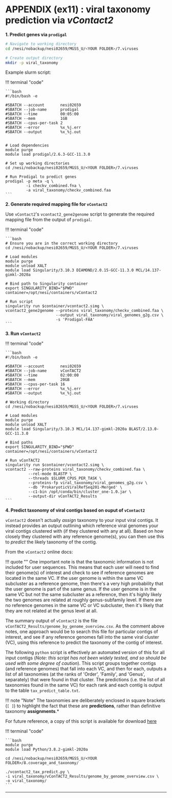 # APPENDIX (ex11) : viral taxonomy prediction via *vContact2*


**1. Predict genes via `prodigal`**

```bash
# Navigate to working directory
cd /nesi/nobackup/nesi02659/MGSS_U/<YOUR FOLDER>/7.viruses

# Create output directory
mkdir -p viral_taxonomy
```

Example slurm script:

!!! terminal "code"

    ```bash
    #!/bin/bash -e

    #SBATCH --account       nesi02659
    #SBATCH --job-name      prodigal
    #SBATCH --time          00:05:00
    #SBATCH --mem           1GB
    #SBATCH --cpus-per-task 2
    #SBATCH --error         %x_%j.err
    #SBATCH --output        %x_%j.out


    # Load dependencies
    module purge
    module load prodigal/2.6.3-GCC-11.3.0

    # Set up working directories
    cd /nesi/nobackup/nesi02659/MGSS_U/<YOUR FOLDER>/7.viruses

    # Run Prodigal to predict genes 
    prodigal -p meta -q \
             -i checkv_combined.fna \
             -a viral_taxonomy/checkv_combined.faa 
    ```

**2. Generate required mapping file for `vContact2`**

Use `vContact2`'s `vcontact2_gene2genome` script to generate the required mapping file from the output of `prodigal`.

!!! terminal "code"

    ```bash
    # Ensure you are in the correct working directory
    cd /nesi/nobackup/nesi02659/MGSS_U/<YOUR FOLDER>/7.viruses
    
    # Load modules
    module purge
    module unload XALT
    module load Singularity/3.10.3 DIAMOND/2.0.15-GCC-11.3.0 MCL/14.137-gimkl-2020a
    
    # Bind path to Singularity container
    export SINGULARITY_BIND="$PWD"
    container=/opt/nesi/containers/vContact2
    
    # Run script
    singularity run $container/vcontact2.simg \
    vcontact2_gene2genome --proteins viral_taxonomy/checkv_combined.faa \
                          --output viral_taxonomy/viral_genomes_g2g.csv \
                          -s 'Prodigal-FAA'
    ```

**3. Run `vContact2`**

!!! terminal "code"

    ```bash
    #!/bin/bash -e
    
    #SBATCH --account       nesi02659
    #SBATCH --job-name      vConTACT2
    #SBATCH --time          02:00:00
    #SBATCH --mem           20GB
    #SBATCH --cpus-per-task 16
    #SBATCH --error         %x_%j.err
    #SBATCH --output        %x_%j.out
    
    # Working directory
    cd /nesi/nobackup/nesi02659/MGSS_U/<YOUR FOLDER>/7.viruses

    # Load modules
    module purge
    module unload XALT
    module load Singularity/3.10.3 MCL/14.137-gimkl-2020a BLAST/2.13.0-GCC-11.3.0

    # Bind paths
    export SINGULARITY_BIND="$PWD"
    container=/opt/nesi/containers/vContact2

    # Run vConTACT2
    singularity run $container/vcontact2.simg \
    vcontact2 --raw-proteins viral_taxonomy/checkv_combined.faa \
              --rel-mode BLASTP \
              --threads $SLURM_CPUS_PER_TASK \
              --proteins-fp viral_taxonomy/viral_genomes_g2g.csv \
              --db 'ProkaryoticViralRefSeq201-Merged' \
              --c1-bin /opt/conda/bin/cluster_one-1.0.jar \
              --output-dir vConTACT2_Results
    ```

**4. Predict taxonomy of viral contigs based on ouput of `vContact2`**

`vContact2` doesn't actually *assign* taxonomy to your input viral contigs. It instead provides an output outlining which reference viral genomes your viral contigs clustered with (if they clustered with any at all). Based on how closely they clustered with any reference genome(s), you can then use this to *predict* the likely taxonomy of the contig. 

From the `vContact2` online docs:

!!! quote ""
    One important note is that the taxonomic information is not included for user sequences. This means that each user will need to find their genome(s) of interest and check to see if reference genomes are located in the same VC. If the user genome is within the same VC subcluster as a reference genome, then there's a very high probability that the user genome is part of the same genus. If the user genome is in the same VC but not the same subcluster as a reference, then it's highly likely the two genomes are related at roughly genus-subfamily level. If there are no reference genomes in the same VC or VC subcluster, then it's likely that they are not related at the genus level at all.

The summary output of `vContact2` is the file `vConTACT2_Results/genome_by_genome_overview.csv`. As the comment above notes, one approach would be to search this file for particular contigs of interest, and see if any reference genomes fall into the same viral cluster (VC), using this reference to predict the taxonomy of the contig of interest.

The following `python` script is effectively an automated version of this for all input contigs (*Note: this script has not been widely tested, and so should be used with some degree of caution*). This script groups together contigs (and reference genomes) that fall into each VC, and then for each, outputs a list of all taxonomies (at the ranks of 'Order', 'Family', and 'Genus', separately) that were found in that cluster. The predictions (i.e. the list of all taxonomies found in the same VC) for each rank and each contig is output to the table `tax_predict_table.txt`. 

!!! note "Note"
    The taxonomies are deliberately enclosed in square brackets (`[ ]`) to highlight the fact that these are **predictions**, rather than definitive taxonomy **assignments**.*

For future reference, a copy of this script is available for download [here](https://github.com/GenomicsAotearoa/metagenomics_summer_school/blob/master/materials/scripts/vcontact2_tax_predict.py)

!!! terminal "code"

    ```bash
    module purge
    module load Python/3.8.2-gimkl-2020a
    
    cd /nesi/nobackup/nesi02659/MGSS_U/<YOUR FOLDER>/8.coverage_and_taxonomy/
    
    ./vcontact2_tax_predict.py \
    -i viral_taxonomy/vConTACT2_Results/genome_by_genome_overview.csv \
    -o viral_taxonomy/
    ```

---
